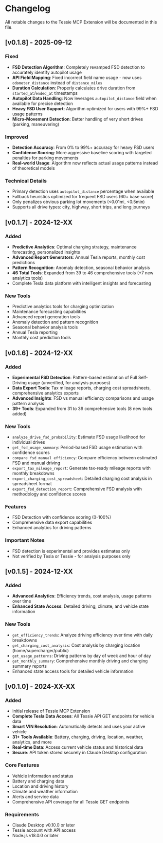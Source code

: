 # Changelog

All notable changes to the Tessie MCP Extension will be documented in this file.

## [v0.1.8] - 2025-09-12

### Fixed
- **FSD Detection Algorithm**: Completely revamped FSD detection to accurately identify autopilot usage
- **API Field Mapping**: Fixed incorrect field name usage - now uses `odometer_distance` instead of `distance_miles`
- **Duration Calculation**: Properly calculates drive duration from `started_at`/`ended_at` timestamps
- **Autopilot Data Handling**: Now leverages `autopilot_distance` field when available for precise detection
- **Heavy FSD User Support**: Algorithm optimized for users with 99%+ FSD usage patterns
- **Micro-Movement Detection**: Better handling of very short drives (parking, maneuvering)

### Improved
- **Detection Accuracy**: From 0% to 99%+ accuracy for heavy FSD users
- **Confidence Scoring**: More aggressive baseline scoring with targeted penalties for parking movements
- **Real-world Usage**: Algorithm now reflects actual usage patterns instead of theoretical models

### Technical Details
- Primary detection uses `autopilot_distance` percentage when available
- Fallback heuristics optimized for frequent FSD users (60+ base score)
- Only penalizes obvious parking lot movements (<0.01mi, <0.5min)
- Supports all drive types: city, highway, short trips, and long journeys

## [v0.1.7] - 2024-12-XX

### Added
- **Predictive Analytics**: Optimal charging strategy, maintenance forecasting, personalized insights
- **Advanced Report Generators**: Annual Tesla reports, monthly cost predictions
- **Pattern Recognition**: Anomaly detection, seasonal behavior analysis
- **46 Total Tools**: Expanded from 39 to 46 comprehensive tools (+7 new analytics tools)
- Complete Tesla data platform with intelligent insights and forecasting

### New Tools
- Predictive analytics tools for charging optimization
- Maintenance forecasting capabilities
- Advanced report generation tools
- Anomaly detection and pattern recognition
- Seasonal behavior analysis tools
- Annual Tesla reporting
- Monthly cost prediction tools

## [v0.1.6] - 2024-12-XX

### Added
- **Experimental FSD Detection**: Pattern-based estimation of Full Self-Driving usage (unverified, for analysis purposes)
- **Data Export Tools**: Tax mileage reports, charging cost spreadsheets, comprehensive analytics exports
- **Advanced Insights**: FSD vs manual efficiency comparisons and usage pattern analysis  
- **39+ Tools**: Expanded from 31 to 39 comprehensive tools (8 new tools added)

### New Tools
- `analyze_drive_fsd_probability`: Estimate FSD usage likelihood for individual drives
- `get_fsd_usage_summary`: Period-based FSD usage estimation with confidence scores
- `compare_fsd_manual_efficiency`: Compare efficiency between estimated FSD and manual driving
- `export_tax_mileage_report`: Generate tax-ready mileage reports with monthly breakdowns
- `export_charging_cost_spreadsheet`: Detailed charging cost analysis in spreadsheet format
- `export_fsd_detection_report`: Comprehensive FSD analysis with methodology and confidence scores

### Features
- FSD Detection with confidence scoring (0-100%)
- Comprehensive data export capabilities
- Enhanced analytics for driving patterns

### Important Notes
- FSD detection is experimental and provides estimates only
- Not verified by Tesla or Tessie - for analysis purposes only

## [v0.1.5] - 2024-12-XX

### Added
- **Advanced Analytics**: Efficiency trends, cost analysis, usage patterns over time
- **Enhanced State Access**: Detailed driving, climate, and vehicle state information  

### New Tools
- `get_efficiency_trends`: Analyze driving efficiency over time with daily breakdowns
- `get_charging_cost_analysis`: Cost analysis by charging location (home/supercharger/public)
- `get_usage_patterns`: Driving patterns by day of week and hour of day
- `get_monthly_summary`: Comprehensive monthly driving and charging summary reports
- Enhanced state access tools for detailed vehicle information

## [v0.1.0] - 2024-XX-XX

### Added
- Initial release of Tessie MCP Extension
- **Complete Tesla Data Access**: All Tessie API GET endpoints for vehicle data
- **Smart VIN Resolution**: Automatically detects and uses your active vehicle
- **31+ Tools Available**: Battery, charging, driving, location, weather, analytics, and more
- **Real-time Data**: Access current vehicle status and historical data
- **Secure**: API token stored securely in Claude Desktop configuration

### Core Features
- Vehicle information and status
- Battery and charging data
- Location and driving history
- Climate and weather information
- Alerts and service data
- Comprehensive API coverage for all Tessie GET endpoints

### Requirements
- Claude Desktop v0.10.0 or later
- Tessie account with API access
- Node.js v18.0.0 or later
